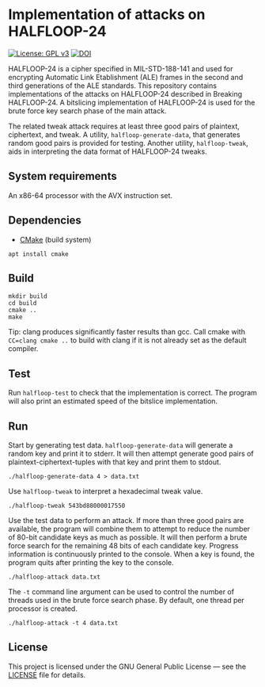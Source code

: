 # Implementation of attacks on HALFLOOP-24

[![License: GPL v3](https://img.shields.io/badge/License-GPL%20v3-blue.svg)](https://www.gnu.org/licenses/gpl-3.0)
[![DOI](https://zenodo.org/badge/526602647.svg)](https://zenodo.org/badge/latestdoi/526602647)

HALFLOOP-24 is a cipher specified in MIL-STD-188-141 and used for encrypting Automatic Link
Etablishment (ALE) frames in the second and third generations of the ALE standards. This repository
contains implementations of the attacks on HALFLOOP-24 described in Breaking HALFLOOP-24. A
bitslicing implementation of HALFLOOP-24 is used for the brute force key search phase of the main
attack.

The related tweak attack requires at least three good pairs of plaintext, ciphertext, and tweak. A
utility, `halfloop-generate-data`, that generates random good pairs is provided for testing. Another
utility, `halfloop-tweak`, aids in interpreting the data format of HALFLOOP-24 tweaks.

## System requirements

An x86-64 processor with the AVX instruction set.

## Dependencies

* [CMake](https://cmake.org/) (build system)

```console
apt install cmake
```

## Build

```console
mkdir build
cd build
cmake ..
make
```

Tip: clang produces significantly faster results than gcc. Call cmake with `CC=clang cmake ..` to
build with clang if it is not already set as the default compiler.

## Test

Run `halfloop-test` to check that the implementation is correct. The program will also print an
estimated speed of the bitslice implementation.

## Run

Start by generating test data. `halfloop-generate-data` will generate a random key and print it to
stderr. It will then attempt generate good pairs of plaintext-ciphertext-tuples with that key and
print them to stdout.
```console
./halfloop-generate-data 4 > data.txt
```

Use `halfloop-tweak` to interpret a hexadecimal tweak value.
```console
./halfloop-tweak 543bd88000017550
```

Use the test data to perform an attack. If more than three good pairs are available, the program
will combine them to attempt to reduce the number of 80-bit candidate keys as much as possible. It
will then perform a brute force search for the remaining 48 bits of each candidate key. Progress
information is continuously printed to the console. When a key is found, the program quits after
printing the key to the console.
```console
./halfloop-attack data.txt
```
The `-t` command line argument can be used to control the number of threads used in the brute force
search phase. By default, one thread per processor is created.
```console
./halfloop-attack -t 4 data.txt
```

## License

This project is licensed under the GNU General Public License — see the [LICENSE](LICENSE)
file for details.
